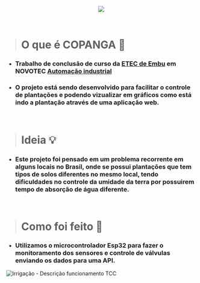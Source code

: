 <p align="center">
<img src="http://img.shields.io/static/v1?label=STATUS&message=EM%20DESENVOLVIMENTO&color=GREEN&style=for-the-badge"/>
</p>

<br>

> # O que é COPANGA 🤔
- ### Trabalho de conclusão de curso da [ETEC de Embu](https://www.vestibulinhoetec.com.br/unidades-cursos/escola.asp?c=394) em NOVOTEC [Automação industrial](https://www.vestibulinhoetec.com.br/unidades-cursos/curso.asp?c=402)

- ### O projeto está sendo desenvolvido para facilitar o controle de plantações e podendo vizualizar em gráficos como está indo a plantação através de uma aplicação web.

<br>

> # Ideia 💡
- ### Este projeto foi pensado em um problema recorrente em alguns locais no Brasil, onde se possui plantações que tem tipos de solos diferentes no mesmo local, tendo dificuldades no controle da umidade da terra por possuirem tempo de absorção de água diferente.

<br>

> # Como foi feito 🤖

- ### Utilizamos o microcontrolador Esp32 para fazer o monitoramento dos sensores e controle de válvulas enviando os dados para uma API.

![Irrigação - Descrição funcionamento TCC](https://user-images.githubusercontent.com/97262778/179148177-cf6df30b-cb0a-46c7-ba9a-03c1241beca0.png)
